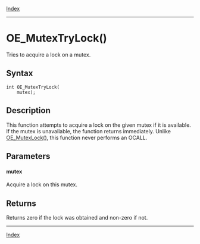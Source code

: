 [Index](index.md)

---
# OE_MutexTryLock()

Tries to acquire a lock on a mutex.

## Syntax

    int OE_MutexTryLock(
        mutex);
## Description 

This function attempts to acquire a lock on the given mutex if it is available. If the mutex is unavailable, the function returns immediately. Unlike [OE_MutexLock()](thread_8h_a7d64c3e4796b8e037565f3828eebd678_1a7d64c3e4796b8e037565f3828eebd678.md), this function never performs an OCALL.



## Parameters

#### mutex

Acquire a lock on this mutex.

## Returns

Returns zero if the lock was obtained and non-zero if not.

---
[Index](index.md)

